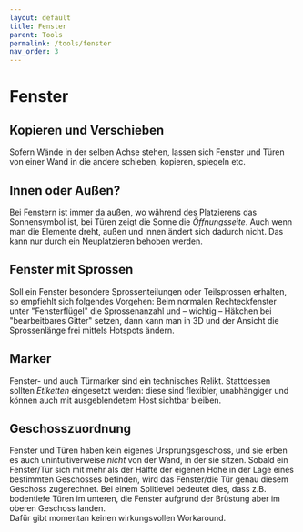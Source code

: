 ```yaml
---
layout: default
title: Fenster
parent: Tools
permalink: /tools/fenster
nav_order: 3
---
```

# Fenster

## Kopieren und Verschieben
Sofern Wände in der selben Achse stehen, lassen sich Fenster und Türen von einer Wand in die andere schieben, kopieren, spiegeln etc.


## Innen oder Außen?
Bei Fenstern ist immer da außen, wo während des Platzierens das Sonnensymbol ist, bei Türen zeigt die Sonne die _Öffnungsseite_.
Auch wenn man die Elemente dreht, außen und innen ändert sich dadurch nicht. Das kann nur durch ein Neuplatzieren behoben werden.


## Fenster mit Sprossen
Soll ein Fenster besondere Sprossenteilungen oder Teilsprossen erhalten, so empfiehlt sich folgendes Vorgehen: Beim normalen Rechteckfenster unter "Fensterflügel" die Sprossenanzahl und – wichtig – Häkchen bei "bearbeitbares Gitter" setzen, dann kann man in 3D und der Ansicht die Sprossenlänge frei mittels Hotspots ändern.


## Marker
Fenster- und auch Türmarker sind ein technisches Relikt. Stattdessen sollten _Etiketten_ eingesetzt werden: diese sind flexibler, unabhängiger und können auch mit ausgeblendetem Host sichtbar bleiben.


## Geschosszuordnung
Fenster und Türen haben kein eigenes Ursprungsgeschoss, und sie erben es auch unintuitiverweise _nicht_ von der Wand, in der sie sitzen. Sobald ein Fenster/Tür sich mit mehr als der Hälfte der eigenen Höhe in der Lage eines bestimmten Geschosses befinden, wird das Fenster/die Tür genau diesem Geschoss zugerechnet. Bei einem Splitlevel bedeutet dies, dass z.B. bodentiefe Türen im unteren, die Fenster aufgrund der Brüstung aber im oberen Geschoss landen.  
Dafür gibt momentan keinen wirkungsvollen Workaround.
